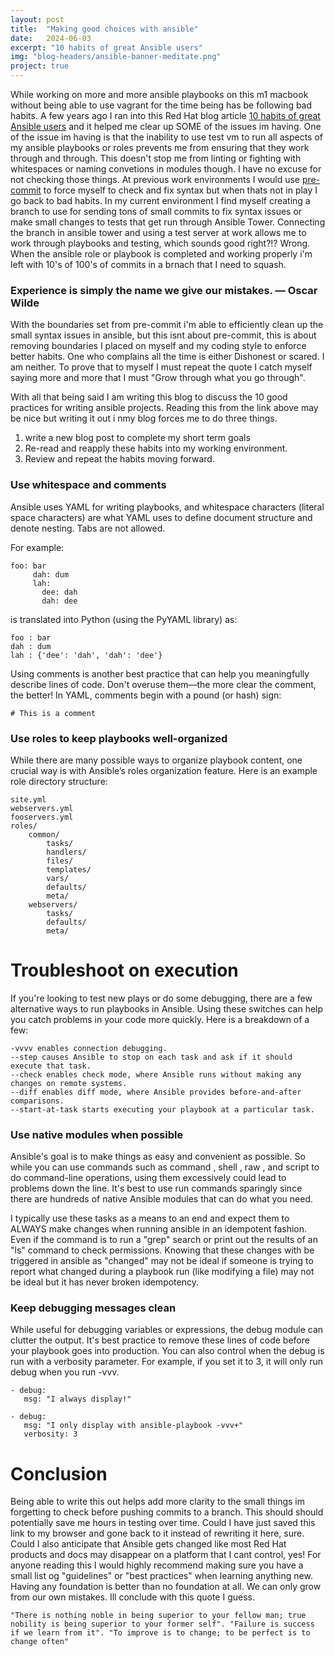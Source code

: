 ```yaml
---
layout: post
title:  "Making good choices with ansible"
date:   2024-06-03
excerpt: "10 habits of great Ansible users"
img: "blog-headers/ansible-banner-meditate.png"
project: true
---
```


While working on more and more ansible playbooks on this m1 macbook without being able to use vagrant for the time being has be following bad habits. A few years ago I ran into this Red Hat blog article [10 habits of great Ansible users](https://www.redhat.com/sysadmin/10-great-ansible-practices) and it helped me clear up SOME of the issues im having. One of the issue im having is that the inability to use test vm to run all aspects of my ansible playbooks or roles prevents me from ensuring that they work through and through. This doesn't stop me from linting or fighting with whitespaces or naming convetions in modules though. I have no excuse for not checking those things. At previous work environments I would use [pre-commit](https://pre-commit.com/) to force myself to check and fix syntax but when thats not in play I go back to bad habits. In my current environment I find myself creating a branch to use for sending tons of small commits to fix syntax issues or make small changes to tests that get run through Ansible Tower. Connecting the branch in ansible tower and using a test server at work allows me to work through playbooks and testing, which sounds good right?!? Wrong. When the ansible role or playbook is completed and working properly i'm left with 10's of 100's of commits in a brnach that I need to squash.

### Experience is simply the name we give our mistakes. — Oscar Wilde
With the boundaries set from pre-commit i'm able to efficiently clean up the small syntax issues in ansible, but this isnt about pre-commit, this is about removing boundaries I placed on myself and my coding style to enforce better habits. One who complains all the time is either Dishonest or scared. I am neither. To prove that to myself I must repeat the quote I catch myself saying more and more that I must "Grow through what you go through".

With all that being said I am writing this blog to discuss the 10 good practices for writing ansible projects. Reading this from the link above may be nice but writing it out i nmy blog forces me to do three things.
1. write a new blog post to complete my short term goals
2. Re-read and reapply these habits into my working environment.
3. Review and repeat the habits moving forward.

### Use whitespace and comments
Ansible uses YAML for writing playbooks, and whitespace characters (literal space characters) are what YAML uses to define document structure and denote nesting. Tabs are not allowed.

For example:
```
foo: bar
     dah: dum
     lah:
       dee: dah
       dah: dee
```

is translated into Python (using the PyYAML library) as:
```
foo : bar
dah : dum
lah : {'dee': 'dah', 'dah': 'dee'}
```
Using comments is another best practice that can help you meaningfully describe lines of code. Don't overuse them—the more clear the comment, the better! In YAML, comments begin with a pound (or hash) sign:
```
# This is a comment
```

### Use roles to keep playbooks well-organized
While there are many possible ways to organize playbook content, one crucial way is with Ansible’s roles organization feature. Here is an example role directory structure:
```
site.yml
webservers.yml
fooservers.yml
roles/
    common/
        tasks/
        handlers/
        files/
        templates/
        vars/
        defaults/
        meta/
    webservers/
        tasks/
        defaults/
        meta/
```


# Troubleshoot on execution
If you're looking to test new plays or do some debugging, there are a few alternative ways to run playbooks in Ansible. Using these switches can help you catch problems in your code more quickly. Here is a breakdown of a few:
```
-vvvv enables connection debugging.
--step causes Ansible to stop on each task and ask if it should execute that task.
--check enables check mode, where Ansible runs without making any changes on remote systems.
--diff enables diff mode, where Ansible provides before-and-after comparisons.
--start-at-task starts executing your playbook at a particular task.
```
### Use native modules when possible
Ansible's goal is to make things as easy and convenient as possible. So while you can use commands such as command , shell , raw , and script to do command-line operations, using them excessively could lead to problems down the line. It's best to use run commands sparingly since there are hundreds of native Ansible modules that can do what you need.

I typically use these tasks as a means to an end and expect them to ALWAYS make changes when running ansible in an idempotent fashion. Even if the command is to run a "grep" search or print out the results of an "ls" command to check permissions. Knowing that these changes with be triggered in ansible as "changed" may not be ideal if someone is trying to report what changed during a playbook run (like modifying a file) may not be ideal but it has never broken idempotency.

### Keep debugging messages clean
While useful for debugging variables or expressions, the debug module can clutter the output. It's best practice to remove these lines of code before your playbook goes into production. You can also control when the debug is run with a verbosity parameter. For example, if you set it to 3, it will only run debug when you run -vvv.

```
- debug:
   msg: "I always display!"

- debug:
   msg: "I only display with ansible-playbook -vvv+"
   verbosity: 3
 ```

# Conclusion

Being able to write this out helps add more clarity to the small things im forgetting to check before pushing commits to a branch. This should should potentially save me hours in testing over time. Could I have just saved this link to my browser and gone back to it instead of rewriting it here, sure. Could I also anticipate that Ansible gets changed like most Red Hat products and docs may disappear on a platform that I cant control, yes! For anyone reading this I would highly recommend making sure you have a small list og "guidelines" or "best practices" when learning anything new. Having any foundation is better than no foundation at all. We can only grow from our own mistakes. Ill conclude with this quote I guess.

```
"There is nothing noble in being superior to your fellow man; true nobility is being superior to your former self". "Failure is success if we learn from it". "To improve is to change; to be perfect is to change often"
```


